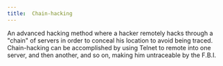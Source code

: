 ```yaml
---
title:  Chain-hacking
---
```

An advanced hacking method where a hacker remotely hacks through a "chain" of servers in order to conceal his location to avoid being traced. Chain-hacking can be accomplished by using Telnet to remote into one server, and then another, and so on, making him untraceable by the F.B.I.
